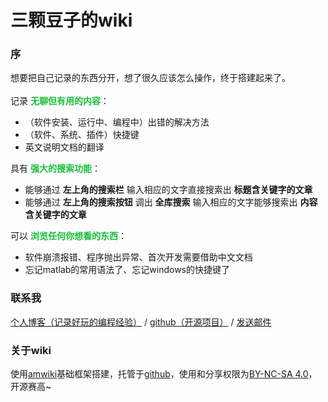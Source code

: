 # 三颗豆子的wiki
### 序
想要把自己记录的东西分开，想了很久应该怎么操作，终于搭建起来了。<br>  
记录 **<font color="#19be38">无聊但有用的内容</font>**：
* （软件安装、运行中、编程中）出错的解决方法
* （软件、系统、插件）快捷键
* 英文说明文档的翻译  

具有 **<font color="#19be38">强大的搜索功能</font>**：
* 能够通过 **左上角的搜索栏** 输入相应的文字直接搜索出 **标题含关键字的文章**
* 能够通过 **左上角的搜索按钮** 调出 **全库搜索** 输入相应的文字能够搜索出 **内容含关键字的文章**

可以 **<font color="#19be38">浏览任何你想看的东西</font>**：
* 软件崩溃报错、程序抛出异常、首次开发需要借助中文文档
* 忘记matlab的常用语法了、忘记windows的快捷键了

### 联系我
<font color="#478cdc"><i class="fa fa-globe"></i></font> [个人博客（记录好玩的编程经验）](http://www.bewindoweb.com) / <font color="#478cdc"><i class="fa fa-github"></i></font> [github（开源项目）](https://github.com/BEWINDOWEB) / <font color="#478cdc"><i class="fa fa-envelope"></i></font> [发送邮件](Mailto:bewindoweb1995@foxmail.com)

### 关于wiki
使用[amwiki](https://github.com/TevinLi/amWiki)基础框架搭建，托管于[github](https://wiki.bewindoweb.com/)，使用和分享权限为[BY-NC-SA 4.0](http://creativecommons.org/licenses/by-nc-sa/4.0/)，开源赛高~
